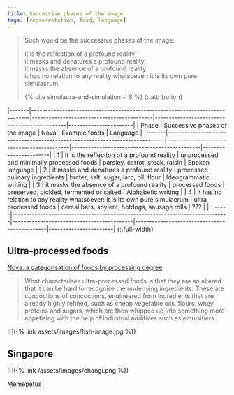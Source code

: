 ```yaml
---
title: Successive phases of the image
tags: [representation, food, language]
---
```


> Such would be the successive phases of the image:
>
> it is the reflection of a profound reality;<br/>
> it masks and denatures a profound reality;<br/>
> it masks the absence of a profound reality;<br/>
> it has no relation to any reality whatsoever: it is its own pure
> simulacrum.
>
> {% cite simulacra-and-simulation -l 6 %}
> {:.attribution}


|-------|-----------------------------------------------------------------------------|-------------------------------------------|----------------------------------------------|-----------------------|
| Phase |                        Successive phases of the image                       |                    Nova                   |                Example foods                 |        Language       |
|-------|-----------------------------------------------------------------------------|-------------------------------------------|----------------------------------------------|-----------------------|
|     1 | it is the reflection of a profound reality                                  | unprocessed and minimally processed foods | parsley, carrot, steak, raisin               | Spoken language       |
|     2 | it masks and denatures a profound reality                                   | processed culinary ingredients            | butter, salt, sugar, lard, oil, flour        | Ideogrammatic writing |
|     3 | it masks the absence  of a profound reality                                 | processed foods                           | preserved, pickled, fermented or salted      | Alphabetic writing    |
|     4 | it has no relation to any reality whatsoever: it is its own pure simulacrum | ultra-processed foods                     | cereal bars, soylent, hotdogs, sausage rolls | ???                   |
|-------|-----------------------------------------------------------------------------|-------------------------------------------|----------------------------------------------|-----------------------|
{:.full-width}

## Ultra-processed foods

[Nova: a categorisation of foods by processing degree][ultra-processed]

> What characterises ultra-processed foods is that they are so altered that it
> can be hard to recognise the underlying ingredients. These are concoctions of
> concoctions, engineered from ingredients that are already highly refined,
> such as cheap vegetable oils, flours, whey proteins and sugars, which are
> then whipped up into something more appetising with the help of industrial
> additives such as emulsifiers.

[ultra-processed]: https://www.theguardian.com/food/2020/feb/13/how-ultra-processed-food-took-over-your-shopping-basket-brazil-carlos-monteiro

![]({% link assets/images/fish-image.jpg %})

## Singapore

![]({% link /assets/images/changi.png %})

[Memepetus](https://mothership.sg/2020/11/changi-airport-glamping/)